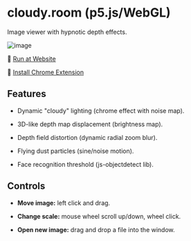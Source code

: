 # cloudy.room (p5.js/WebGL)

Image viewer with hypnotic depth effects.

![image](https://user-images.githubusercontent.com/38255514/183252766-0b49f6dc-ff91-4d30-8d1c-90d8240a381a.png)

🚀 [Run at Website](https://hayabuzo.me/tools/cloud/)

🎲 [Install Chrome Extension](https://github.com/hayabuzo/cloudy.room/tree/main/chrome%20extension)

## Features

- Dynamic "cloudy" lighting (chrome effect with noise map).

- 3D-like depth map displacement (brightness map).

- Depth field distortion (dynamic radial zoom blur).

- Flying dust particles (sine/noise motion).

- Face recognition threshold (js-objectdetect lib). 

## Controls

- **Move image:** left click and drag.

- **Change scale:** mouse wheel scroll up/down, wheel click.

- **Open new image:** drag and drop a file into the window.

